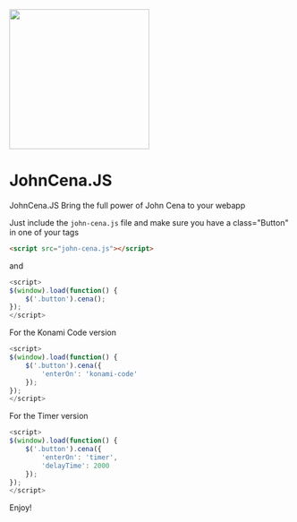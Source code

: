 
<img src="cena.png" width="250">

# JohnCena.JS
JohnCena.JS Bring the full power of John Cena to your webapp

Just include the <code>john-cena.js</code> file
and make sure you have a class="Button" in one of your tags

```html
<script src="john-cena.js"></script>
```

and 
```javascript
<script>
$(window).load(function() {
	$('.button').cena();
});
</script>
```


For the Konami Code version
```javascript
<script>
$(window).load(function() {
	$('.button').cena({
		'enterOn': 'konami-code'
	});
});
</script>
```


For the Timer version
```javascript
<script>
$(window).load(function() {
	$('.button').cena({
		'enterOn': 'timer',
		'delayTime': 2000
	});
});
</script>
```


Enjoy!



